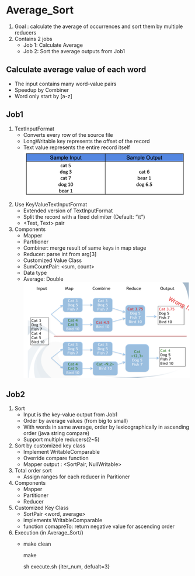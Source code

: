 # Average_Sort
  1. Goal : calculate the average of occurrences and sort them by multiple reducers
  2. Contains 2 jobs
      * Job 1:  Calculate Average
      * Job 2:  Sort the average outputs from Job1
## Calculate average value of each word
  * The input contains many word-value pairs 
  * Speedup by Combiner 
  * Word only start by [a-z]
  
## Job1
  1. TextInputFormat
      * Converts every row of the source file 
      * LongWritable key represents the offset of the record 
      * Text value represents the entire record itself
      ![image](https://github.com/Yeema/Average_Sort/blob/master/螢幕快照%202018-12-21%20下午4.56.04.png)
  2. Use KeyValueTextInputFormat
      * Extended version of TextInputFormat 
      * Split the record with a fixed delimiter (Default: “\t”)
      * <Text, Text> pair
  3. Components
      * Mapper 
      * Partitioner
      * Combiner: merge result of same keys in map stage
      * Reducer: parse int from arg[3]
      * Customized Value Class
      * SumCountPair: <sum, count> 
      * Data type
      * Average: Double
      ![image](https://github.com/Yeema/Average_Sort/blob/master/螢幕快照%202018-12-21%20下午4.58.17.png)
## Job2
  1. Sort
      * Input is the key-value output from Job1
      * Order by average values (from big to small)
      * With words in same average, order by lexicographically in ascending order (java string compare)
      * Support multiple reducers(2~5)
  2. Sort by customized key class
      * Implement WritableComparable
      * Override compare function 
      * Mapper output : <SortPair, NullWritable>
  3. Total order sort
      * Assign ranges for each reducer in Paritioner
  4. Components
      * Mapper
      * Partitioner
      * Reducer 
  5. Customized Key Class
      * SortPair <word, average>
      * implements WritableComparable
      * function comapreTo: return negative value for ascending order
  6. Execution (in Average_Sort/)
      * make clean
        
        make
        
        sh execute.sh {iter_num, defualt=3}


